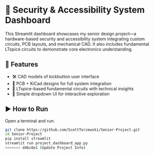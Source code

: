 # 🔐 Security & Accessibility System Dashboard

This Streamlit dashboard showcases my senior design project—a hardware-based security and accessibility system integrating custom circuits, PCB layouts, and mechanical CAD. It also includes fundamental LTspice circuits to demonstrate core electronics understanding.

## 🚀 Features

- 🛠️ CAD models of kickbutton user interface
- 🧩 PCB + KiCad designs for full system integration
- 📘 LTspice-based fundamental circuits with technical insights
- 📱 Simple dropdown UI for interactive exploration

## ▶️ How to Run

Open a terminal and run:

```bash
git clone https://github.com/ScottTorzewski/Senior-Project.git
cd Senior-Project
pip install streamlit
streamlit run project_dashboard_app.py
>>>>>>> d4bc6e1 (Update Project Info)
